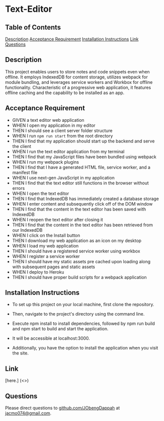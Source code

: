# Text-Editor

## Table of Contents

  [Description](#description)
  [Acceptance Requirement](#acceptance-requirement)
  [Installation Instructions](#installation-instructions)
  [Link](#link)
  [Questions](#questions)

## Description

  This project enables users to store notes and code snippets even when offline. It employs IndexedDB for content storage, utilizes webpack for module bundling, and leverages service workers and Workbox for offline functionality. Characteristic of a progressive web application, it features offline caching and the capability to be installed as an app.

## Acceptance Requirement

* GIVEN a text editor web application
* WHEN I open my application in my editor
* THEN I should see a client server folder structure
* WHEN I run `npm run start` from the root directory
* THEN I find that my application should start up the backend and serve the client
* WHEN I run the text editor application from my terminal
* THEN I find that my JavaScript files have been bundled using webpack
* WHEN I run my webpack plugins
* THEN I find that I have a generated HTML file, service worker, and a manifest file
* WHEN I use next-gen JavaScript in my application
* THEN I find that the text editor still functions in the browser without errors
* WHEN I open the text editor
* THEN I find that IndexedDB has immediately created a database storage
* WHEN I enter content and subsequently click off of the DOM window
* THEN I find that the content in the text editor has been saved with IndexedDB
* WHEN I reopen the text editor after closing it
* THEN I find that the content in the text editor has been retrieved from our IndexedDB
* WHEN I click on the Install button
* THEN I download my web application as an icon on my desktop
* WHEN I load my web application
* THEN I should have a registered service worker using workbox
* WHEN I register a service worker
* THEN I should have my static assets pre cached upon loading along with subsequent pages and static assets
* WHEN I deploy to Heroku
* THEN I should have proper build scripts for a webpack application

## Installation Instructions

* To set up this project on your local machine, first clone the repository.

* Then, navigate to the project's directory using the command line.

* Execute npm install to install dependencies, followed by npm run build and npm start to build and start the application.

* It will be accessible at localhost:3000.

* Additionally, you have the option to install the application when you visit the site.

## Link

 [here.] (<>)

## Questions

  Please direct questions to [github.com/JObengDappah](github.com/jObengDappah) at [jacmo074@gmail.com](jacmo074@gmail.com).
